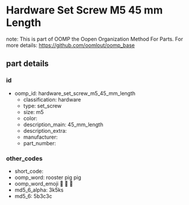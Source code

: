 # Hardware Set Screw M5 45 mm Length  

note: This is part of OOMP the Oopen Organization Method For Parts. For more details: https://github.com/oomlout/oomp_base

##  part details





### id
* oomp_id: hardware_set_screw_m5_45_mm_length
  * classification: hardware
  * type: set_screw
  * size: m5
  * color: 
  * description_main: 45_mm_length
  * description_extra: 
  * manufacturer: 
  * part_number: 

### other_codes
* short_code: 
* oomp_word: rooster pig pig
* oomp_word_emoji :rooster: :pig: :pig:
* md5_6_alpha: 3k5ks
* md5_6: 5b3c3c